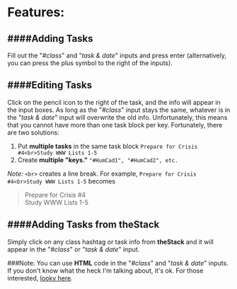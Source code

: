 Features:
=========

####Adding Tasks
----------------
Fill out the "_#class_" and "_task & date_" inputs and press enter (alternatively, you can press the plus symbol to the right of the inputs).

####Editing Tasks
-----------------
Click on the pencil icon to the right of the task, and the info will appear in the input boxes.  As long as the "_#class_" input stays the same, whatever is in the "_task & date_" input will overwrite the old info.  Unfortunately, this means that you cannot have more than one task block per key.  Fortunately, there are two solutions:

1. Put **multiple tasks** in the same task block ```Prepare for Crisis #4<br>Study WWW Lists 1-5```
2. Create **multiple "keys."** ```"#HumCad1", "#HumCad2", etc.```

_Note:_ ```<br>``` creates a line break.  For example, ```Prepare for Crisis #4<br>Study WWW Lists 1-5``` becomes
>Prepare for Crisis #4<br>Study WWW Lists 1-5

####Adding Tasks from theStack
------------------------------
Simply click on any class hashtag or task info from **theStack** and it will appear in the "_#class_" or "_task & date_" input.

###Note:
You can use **HTML** code in the "_#class_" and "_task & date_" inputs.  If you don't know what the heck I'm talking about, it's ok. For those interested, [looky here](http://www.w3schools.com/html/html_formatting.asp "nothing scary").
